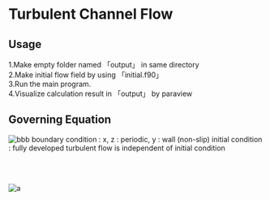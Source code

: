 # Turbulent Channel Flow
## Usage
1.Make empty folder named 「output」 in same directory <br>
2.Make initial flow field by using 「initial.f90」<br>
3.Run the main program. <br>
4.Visualize calculation result in 「output」 by paraview <br>

## Governing Equation
![bbb](https://github.com/user-attachments/assets/42ddad7d-5928-49c2-b0b0-4a9060e95be7)
boundary condition : x, z : periodic, y : wall (non-slip)
initial condition : fully developed turbulent flow is independent of initial condition

<br>
<br>




![a](https://github.com/user-attachments/assets/927e560d-02c8-4c75-882b-978eba3d5053)

